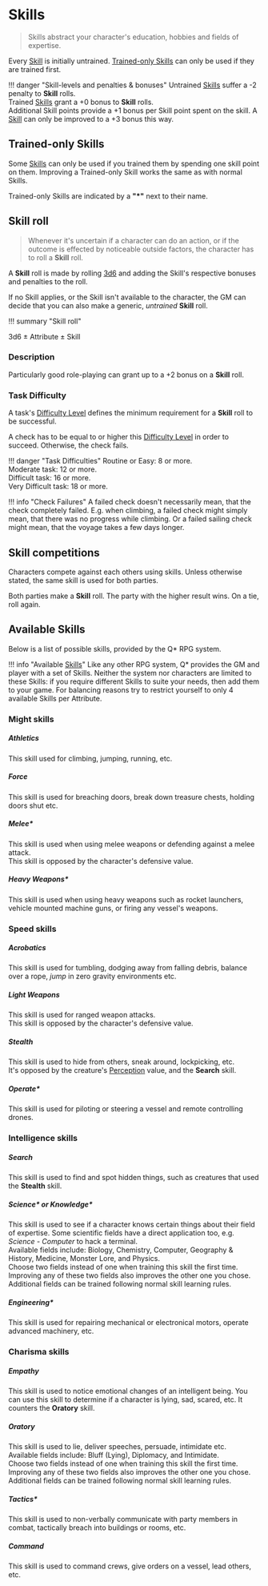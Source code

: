 # Skills

> Skills abstract your character's education, hobbies and fields of expertise.

Every [Skill](#skills) is initially untrained. [Trained-only
Skills](#trained-only-skills) can only be used if they are trained first.

!!! danger "Skill-levels and penalties & bonuses"
    Untrained [Skills](#skills) suffer a -2 penalty to **Skill** rolls.
    <br>
    Trained [Skills](#skills) grant a +0 bonus to **Skill** rolls.
    <br>
    Additional Skill points provide a +1 bonus per Skill point spent on the
    skill. A [Skill](#skills) can only be improved to a +3 bonus this way.

## Trained-only Skills

Some [Skills](#skills) can only be used if you trained them by spending one
skill point on them. Improving a Trained-only Skill works the same as with
normal Skills.

Trained-only Skills are indicated by a **"*"** next to their name.

## Skill roll

> Whenever it's uncertain if a character can do an action, or if the outcome is
effected by noticeable outside factors, the character has to roll a **Skill**
roll.

A **Skill** roll is made by rolling [3d6](#3d6) and adding the Skill's
respective bonuses and penalties to the roll.

If no Skill applies, or the Skill isn't available to the character, the GM can
decide that you can also make a generic, *untrained* **Skill** roll.

!!! summary "Skill roll"
    <div class="formula formula-top formula-bottom">
        <span data-bracket-bottom="Base Dice">3d6</span> ±
        <span data-bracket-top="Associated Attr.">Attribute</span> ±
        <span data-bracket-bottom="Bonuses and Penalties">Skill</span>
    </div>

</blockquote>

### Description

Particularly good role-playing can grant up to a +2 bonus on a **Skill** roll.

### Task Difficulty

A task's [Difficulty Level](/crisis#difficulty) defines the minimum requirement
for a **Skill** roll to be successful.

A check has to be equal to or higher this [Difficulty Level](/crisis#difficulty)
in order to succeed. Otherwise, the check fails.

!!! danger "Task Difficulties"
    Routine or Easy: 8 or more.<br>
    Moderate task: 12 or more.<br>
    Difficult task: 16 or more.<br>
    Very Difficult task: 18 or more.

!!! info "Check Failures"
    A failed check doesn't necessarily mean, that the check completely failed.
    E.g. when climbing, a failed check might simply mean, that there was no
    progress while climbing. Or a failed sailing check might mean, that the
    voyage takes a few days longer.

## Skill competitions

Characters compete against each others using skills. Unless otherwise stated,
the same skill is used for both parties.

Both parties make a **Skill** roll. The party with the higher result wins. On a
tie, roll again.

## Available Skills

Below is a list of possible skills, provided by the Q* RPG system.

!!! info "Available [Skills](#skills)"
    Like any other RPG system, Q* provides the GM and player with a set of
    Skills. Neither the system nor characters are limited to these Skills: if
    you require different Skills to suite your needs, then add them to your
    game. For balancing reasons try to restrict yourself to only 4 available
    Skills per Attribute.

### Might skills

<div class="qs-list-test full-width" markdown="1">

##### Athletics

This skill used for climbing, jumping, running, etc.

##### Force

This skill is used for breaching doors, break down treasure
chests, holding doors shut etc.

##### Melee*

This skill is used when using melee weapons or defending
against a melee attack.
<br>
This skill is opposed by the character's defensive value.

##### Heavy Weapons*

This skill is used when using heavy weapons such as rocket launchers, vehicle
mounted machine guns, or firing any vessel's weapons.

</div>

### Speed skills

<div class="qs-list-test full-width" markdown="1">

##### Acrobatics

This skill is used for tumbling, dodging away from falling debris,
balance over a rope, *jump* in zero gravity environments etc.

##### Light Weapons

This skill is used for ranged weapon attacks.
<br>
This skill is opposed by the character's defensive value.

##### Stealth

This skill is used to hide from others, sneak around, lockpicking, etc.
<br>
It's opposed by the creature's [Perception](/character#perception) value, and
the **Search** skill.

##### Operate*

This skill is used for piloting or steering a vessel and remote controlling
drones.

</div>

### Intelligence skills

<div class="qs-list-test full-width" markdown="1">

##### Search

This skill is used to find and spot hidden things, such as creatures that used
the **Stealth** skill.

##### Science\* or Knowledge\*

This skill is used to see if a character knows certain things about their field
of expertise. Some scientific fields have a direct application too, e.g.
*Science - Computer* to hack a terminal.
<br>
Available fields include: Biology, Chemistry, Computer, Geography & History,
Medicine, Monster Lore, and Physics.
<br>
Choose two fields instead of one when training this skill the first time.
Improving any of these two fields also improves the other one you chose.
Additional fields can be trained following normal skill learning rules.

##### Engineering*

This skill is used for repairing mechanical or electronical motors, operate
advanced machinery, etc.

</div>

### Charisma skills

<div class="qs-list-test full-width" markdown="1">

##### Empathy

This skill is used to notice emotional changes of an intelligent being. You can
use this skill to determine if a character is lying, sad, scared, etc. It
counters the **Oratory** skill.

##### Oratory

This skill is used to lie, deliver speeches, persuade, intimidate etc.
<br>
Available fields include: Bluff (Lying), Diplomacy, and Intimidate.
<br>
Choose two fields instead of one when training this skill the first time.
Improving any of these two fields also improves the other one you chose.
Additional fields can be trained following normal skill learning rules.

##### Tactics*

This skill is used to non-verbally communicate with party members in combat,
tactically breach into buildings or rooms, etc.

##### Command

This skill is used to command crews, give orders on a vessel, lead others, etc.

</div>
